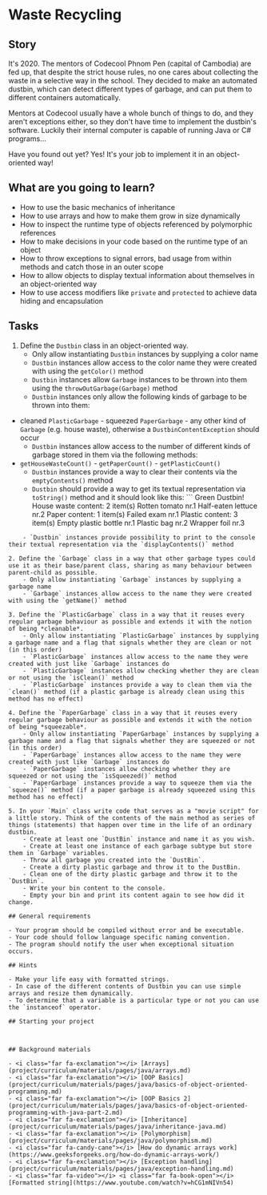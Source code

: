 # Waste Recycling

## Story

It's 2020.
The mentors of Codecool Phnom Pen (capital of Cambodia) are fed up, that despite the strict house rules, no one cares about collecting the waste in a selective way in the school.
They decided to make an automated dustbin, which can detect different types of garbage, and can put them to different containers automatically.

Mentors at Codecool usually have a whole bunch of things to do, and they aren't exceptions either, so they don't have time to implement the dustbin's software.
Luckily their internal computer is capable of running Java or C# programs...

Have you found out yet?
Yes! It's your job to implement it in an object-oriented way!

## What are you going to learn?

- How to use the basic mechanics of inheritance
- How to use arrays and how to make them grow in size dynamically
- How to inspect the runtime type of objects referenced by polymorphic references
- How to make decisions in your code based on the runtime type of an object
- How to throw exceptions to signal errors, bad usage from within methods and catch those in an outer scope
- How to allow objects to display textual information about themselves in an object-oriented way
- How to use access modifiers like `private` and `protected` to achieve data hiding and encapsulation

## Tasks

1. Define the `Dustbin` class in an object-oriented way.
    - Only allow instantiating `Dustbin` instances by supplying a color name
    - `Dustbin` instances allow access to the color name they were created with using the `getColor()` method
    - `Dustbin` instances allow `Garbage` instances to be thrown into them using the `throwOutGarbage(Garbage)` method
    - `Dustbin` instances only allow the following kinds of garbage to be thrown into them:
- cleaned `PlasticGarbage` - squeezed `PaperGarbage` - any other kind of `Garbage` (e.g. house waste),
otherwise a `DustbinContentException` should occur
    - `Dustbin` instances allow access to the number of different kinds of garbage stored in them via the following methods:
- `getHouseWasteCount()` - `getPaperCount()` - `getPlasticCount()`
    - `Dustbin` instances provide a way to clear their contents via the `emptyContents()` method
    - `Dustbin` should provide a way to get its textual representation via `toString()` method and it should look like this: ``` Green Dustbin! House waste content: 2 item(s)
    Rotten tomato nr.1
    Half-eaten lettuce nr.2
Paper content: 1 item(s)
    Failed exam nr.1
Plastic content: 3 item(s)
    Empty plastic bottle nr.1
    Plastic bag nr.2
    Wrapper foil nr.3
```
    - `Dustbin` instances provide possibility to print to the console their textual representation via the `displayContents()` method

2. Define the `Garbage` class in a way that other garbage types could use it as their base/parent class, sharing as many behaviour between parent-child as possible.
    - Only allow instantiating `Garbage` instances by supplying a garbage name
    - `Garbage` instances allow access to the name they were created with using the `getName()` method

3. Define the `PlasticGarbage` class in a way that it reuses every regular garbage behaviour as possible and extends it with the notion of being *cleanable*.
    - Only allow instantiating `PlasticGarbage` instances by supplying a garbage name and a flag that signals whether they are clean or not (in this order)
    - `PlasticGarbage` instances allow access to the name they were created with just like `Garbage` instances do
    - `PlasticGarbage` instances allow checking whether they are clean or not using the `isClean()` method
    - `PlasticGarbage` instances provide a way to clean them via the `clean()` method (if a plastic garbage is already clean using this method has no effect)

4. Define the `PaperGarbage` class in a way that it reuses every regular garbage behaviour as possible and extends it with the notion of being *squeezable*.
    - Only allow instantiating `PaperGarbage` instances by supplying a garbage name and a flag that signals whether they are squeezed or not (in this order)
    - `PaperGarbage` instances allow access to the name they were created with just like `Garbage` instances do
    - `PaperGarbage` instances allow checking whether they are squeezed or not using the `isSqueezed()` method
    - `PaperGarbage` instances provide a way to squeeze them via the `squeeze()` method (if a paper garbage is already squeezed using this method has no effect)

5. In your `Main` class write code that serves as a "movie script" for a little story. Think of the contents of the main method as series of things (statements) that happen over time in the life of an ordinary dustbin.
    - Create at least one `DustBin` instance and name it as you wish.
    - Create at least one instance of each garbage subtype but store them in `Garbage` variables.
    - Throw all garbage you created into the `DustBin`.
    - Create a dirty plastic garbage and throw it to the DustBin.
    - Clean one of the dirty plastic garbage and throw it to the `DustBin`.
    - Write your bin content to the console.
    - Empty your bin and print its content again to see how did it change.

## General requirements

- Your program should be compiled without error and be executable.
- Your code should follow language specific naming convention.
- The program should notify the user when exceptional situation occurs.

## Hints

- Make your life easy with formatted strings.
- In case of the different contents of Dustbin you can use simple arrays and resize them dynamically.
- To determine that a variable is a particular type or not you can use the `instanceof` operator.

## Starting your project



## Background materials

- <i class="far fa-exclamation"></i> [Arrays](project/curriculum/materials/pages/java/arrays.md)
- <i class="far fa-exclamation"></i> [OOP Basics](project/curriculum/materials/pages/java/basics-of-object-oriented-programming.md)
- <i class="far fa-exclamation"></i> [OOP Basics 2](project/curriculum/materials/pages/java/basics-of-object-oriented-programming-with-java-part-2.md)
- <i class="far fa-exclamation"></i> [Inheritance](project/curriculum/materials/pages/java/inheritance-java.md)
- <i class="far fa-exclamation"></i> [Polymorphism](project/curriculum/materials/pages/java/polymorphism.md)
- <i class="far fa-candy-cane"></i> [How do dynamic arrays work](https://www.geeksforgeeks.org/how-do-dynamic-arrays-work/)
- <i class="far fa-exclamation"></i> [Exception handling](project/curriculum/materials/pages/java/exception-handling.md)
- <i class="far fa-video"></i> <i class="far fa-book-open"></i> [Formatted string](https://www.youtube.com/watch?v=hCG1mNIVn54)

